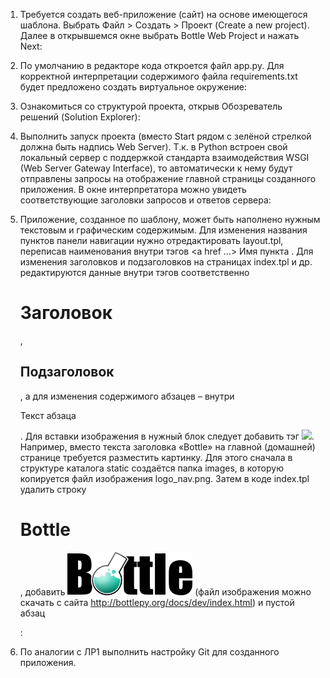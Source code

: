 1.	Требуется создать веб-приложение (сайт) на основе имеющегося шаблона. Выбрать Файл > Создать > Проект (Create a new project). Далее в открывшемся окне выбрать Bottle Web Project и нажать Next:

2.	По умолчанию в редакторе кода откроется файл app.py. Для корректной интерпретации содержимого файла requirements.txt будет предложено создать виртуальное окружение:

3.	Ознакомиться со структурой проекта, открыв Обозреватель решений (Solution Explorer):

4.	Выполнить запуск проекта (вместо Start рядом c зелёной стрелкой должна быть надпись Web Server).  Т.к. в Python встроен свой локальный сервер с поддержкой стандарта взаимодействия WSGI (Web Server Gateway Interface), то автоматически к нему будут отправлены запросы на отображение главной страницы созданного приложения. В окне интерпретатора можно увидеть соответствующие заголовки запросов и ответов сервера:

5.	Приложение, созданное по шаблону, может быть наполнено нужным текстовым и графическим содержимым. Для изменения названия пунктов панели навигации нужно отредактировать layout.tpl, переписав наименования внутри тэгов <a href …> Имя пункта </a>. Для изменения заголовков и подзаголовков на страницах index.tpl и др. редактируются данные внутри тэгов соответственно <h1> Заголовок </h1>, <h2> Подзаголовок </h2>, а для изменения содержимого абзацев – внутри <p> Текст абзаца </p>. Для вставки изображения в нужный блок следует добавить тэг <img src="static\images\Файл изображения">. 
Например, вместо текста заголовка «Bottle» на главной (домашней) странице требуется разместить картинку. Для этого сначала в структуре каталога static создаётся папка images, в которую копируется файл изображения logo_nav.png. Затем в коде index.tpl удалить строку <h1> Bottle </h1>, добавить <img src="static\images\logo_nav.png"> (файл изображения можно скачать с сайта http://bottlepy.org/docs/dev/index.html) и пустой абзац <p> </p>:

6.	По аналогии с ЛР1 выполнить настройку Git для созданного приложения.
